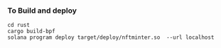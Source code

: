 ### To Build and deploy
```
cd rust
cargo build-bpf
solana program deploy target/deploy/nftminter.so  --url localhost
```